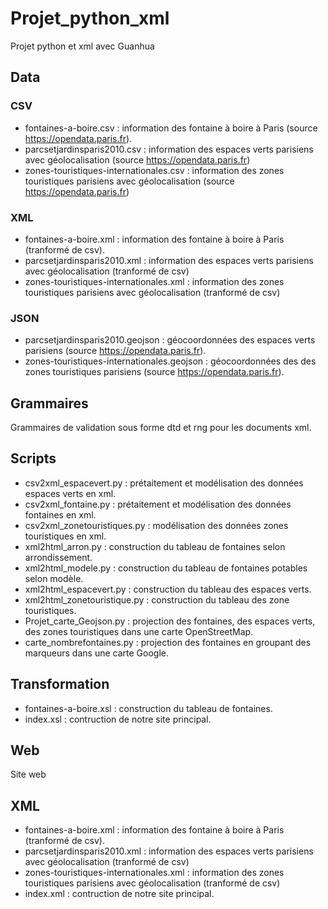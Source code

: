 # Projet_python_xml
Projet python et xml avec Guanhua

## Data
### CSV
- fontaines-a-boire.csv : information des fontaine à boire à Paris (source https://opendata.paris.fr).
- parcsetjardinsparis2010.csv : information des espaces verts parisiens avec géolocalisation (source https://opendata.paris.fr) 
- zones-touristiques-internationales.csv : information des zones touristiques parisiens avec géolocalisation (source https://opendata.paris.fr) 
### XML
- fontaines-a-boire.xml : information des fontaine à boire à Paris (tranformé de csv).
- parcsetjardinsparis2010.xml : information des espaces verts parisiens avec géolocalisation (tranformé de csv) 
- zones-touristiques-internationales.xml : information des zones touristiques parisiens avec géolocalisation (tranformé de csv) 
### JSON
- parcsetjardinsparis2010.geojson : géocoordonnées des espaces verts parisiens (source https://opendata.paris.fr).
- zones-touristiques-internationales.geojson : géocoordonnées des des zones touristiques parisiens (source https://opendata.paris.fr).

## Grammaires
Grammaires de validation sous forme dtd et rng pour les documents xml.

## Scripts
- csv2xml_espacevert.py : prétaitement et modélisation des données espaces verts en xml.
- csv2xml_fontaine.py : prétaitement et modélisation des données fontaines en xml.	
- csv2xml_zonetouristiques.py : modélisation des données zones touristiques en xml.
- xml2html_arron.py : construction du tableau de fontaines selon arrondissement.
- xml2html_modele.py : construction du tableau de fontaines potables selon modèle.		
- xml2html_espacevert.py : construction du tableau des espaces verts.
- xml2html_zonetouristique.py : construction du tableau des zone touristiques.
- Projet_carte_Geojson.py : projection des fontaines, des espaces verts, des zones touristiques dans une carte OpenStreetMap.
- carte_nombrefontaines.py :  projection des fontaines en groupant des marqueurs dans une carte Google.

## Transformation
- fontaines-a-boire.xsl : construction du tableau de fontaines.
- index.xsl : contruction de notre site principal.

## Web
Site web

## XML
- fontaines-a-boire.xml : information des fontaine à boire à Paris (tranformé de csv).
- parcsetjardinsparis2010.xml : information des espaces verts parisiens avec géolocalisation (tranformé de csv) 
- zones-touristiques-internationales.xml : information des zones touristiques parisiens avec géolocalisation (tranformé de csv) 
- index.xml : contruction de notre site principal.

